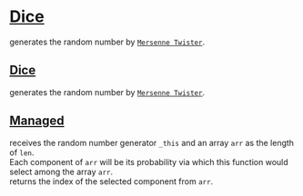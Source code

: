 # <a href="../README.md">Dice</a>
generates the random number by <a href="https://en.wikipedia.org/wiki/Mersenne_Twister#Pseudocode">`Mersenne Twister`</a>.

## <a href="./Dice/Dice.md">Dice</a>
generates the random number by <a href="https://en.wikipedia.org/wiki/Mersenne_Twister#Pseudocode">`Mersenne Twister`</a>.

## <a href="./Dice/Managed.md">Managed</a>
receives the random number generator `_this` and an array `arr` as the length of `len`.  
Each component of `arr` will be its probability via which this function would select among the array `arr`.  
returns the index of the selected component from `arr`.